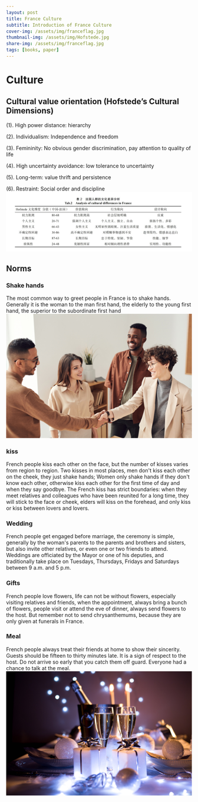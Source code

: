 ```yaml
---
layout: post
title: France Culture
subtitle: Introduction of France Culture
cover-img: /assets/img/franceflag.jpg
thumbnail-img: /assets/img/Hofstede.jpg
share-img: /assets/img/franceflag.jpg
tags: [books, paper]
---
```



# Culture

## Cultural value orientation (Hofstede’s Cultural Dimensions)

(1). High power distance: hierarchy

(2). Individualism: Independence and freedom

(3). Femininity: No obvious gender discrimination, pay attention to quality of life

(4). High uncertainty avoidance: low tolerance to uncertainty

(5). Long-term: value thrift and persistence

(6). Restraint: Social order and discipline
![img](/assets/img/1.png)

## Norms

### Shake hands

The most common way to greet people in France is to shake hands. Generally it is the woman to the man first hand, the elderly to the young first hand, the superior to the subordinate first hand
![sk](/assets/img/shakehands.jpg)

### kiss

French people kiss each other on the face, but the number of kisses varies from region to region. Two kisses in most places, men don't kiss each other on the cheek, they just shake hands; Women only shake hands if they don't know each other, otherwise kiss each other for the first time of day and when they say goodbye.
The French kiss has strict boundaries: when they meet relatives and colleagues who have been reunited for a long time, they will stick to the face or cheek, elders will kiss on the forehead, and only kiss or kiss between lovers and lovers.

### Wedding

French people get engaged before marriage, the ceremony is simple, generally by the woman's parents to the parents and brothers and sisters, but also invite other relatives, or even one or two friends to attend.
Weddings are officiated by the Mayor or one of his deputies, and traditionally take place on Tuesdays, Thursdays, Fridays and Saturdays between 9 a.m. and 5 p.m.

### Gifts

French people love flowers, life can not be without flowers, especially visiting relatives and friends, when the appointment, always bring a bunch of flowers, people visit or attend the eve of dinner, always send flowers to the host. But remember not to send chrysanthemums, because they are only given at funerals in France.

### Meal

French people always treat their friends at home to show their sincerity.
Guests should be fifteen to thirty minutes late. It is a sign of respect to the host. Do not arrive so early that you catch them off guard. Everyone had a chance to talk at the meal.
![gifts](/assets/img/gifts.jpg)
